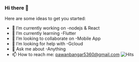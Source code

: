 ### Hi there 👋

Here are some ideas to get you started:

- 🔭 I’m currently working on -nodejs & React
- 🌱 I’m currently learning -Flutter
- 👯 I’m looking to collaborate on -Mobile App
- 🤔 I’m looking for help with -Gcloud
- 💬 Ask me about -Anything
- 📫 How to reach me: pawanbangar5360@gmail.com 
![Hits](https://hitcounter.pythonanywhere.com/count/tag.svg?url=https%3A%2F%2Fgithub.com%2Fbrentvollebregt%2Fhit-counter)

